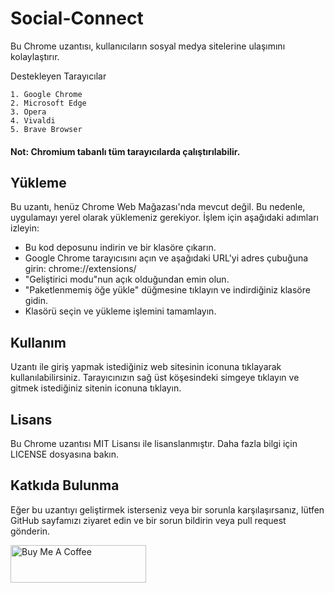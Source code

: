 # Social-Connect 

  Bu Chrome uzantısı, kullanıcıların sosyal medya sitelerine ulaşımını kolaylaştırır.
  
Destekleyen Tarayıcılar

    1. Google Chrome
    2. Microsoft Edge
    3. Opera
    4. Vivaldi
    5. Brave Browser
 
#### Not: Chromium tabanlı tüm tarayıcılarda çalıştırılabilir.

## Yükleme

Bu uzantı, henüz Chrome Web Mağazası'nda mevcut değil. Bu nedenle, uygulamayı yerel olarak yüklemeniz gerekiyor. İşlem için aşağıdaki adımları izleyin:

   * Bu kod deposunu indirin ve bir klasöre çıkarın.
   * Google Chrome tarayıcısını açın ve aşağıdaki URL'yi adres çubuğuna girin: chrome://extensions/
   * "Geliştirici modu"nun açık olduğundan emin olun.
   * "Paketlenmemiş öğe yükle" düğmesine tıklayın ve indirdiğiniz klasöre gidin.
   * Klasörü seçin ve yükleme işlemini tamamlayın.

## Kullanım

Uzantı ile giriş yapmak istediğiniz web sitesinin iconuna tıklayarak kullanılabilirsiniz. Tarayıcınızın sağ üst köşesindeki simgeye tıklayın ve gitmek istediğiniz sitenin iconuna tıklayın.

## Lisans

Bu Chrome uzantısı MIT Lisansı ile lisanslanmıştır. Daha fazla bilgi için LICENSE dosyasına bakın.

## Katkıda Bulunma

Eğer bu uzantıyı geliştirmek isterseniz veya bir sorunla karşılaşırsanız, lütfen GitHub sayfamızı ziyaret edin ve bir sorun bildirin veya pull request gönderin.

<a href="https://www.buymeacoffee.com/alpkavas" target="_blank"><img src="https://cdn.buymeacoffee.com/buttons/v2/default-green.png" alt="Buy Me A Coffee" style="height: 60px !important;width: 217px !important;" ></a>
